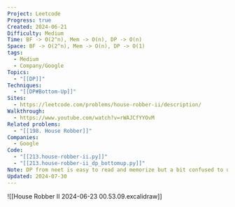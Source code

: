 ```yaml
---
Project: Leetcode
Progress: true
Created: 2024-06-21
Difficulty: Medium
Time: BF -> O(2^n), Mem -> O(n), DP -> O(n)
Space: BF -> O(2^n), Mem -> O(n), DP -> O(1)
tags:
  - Medium
  - Company/Google
Topics:
  - "[[DP]]"
Techniques:
  - "[[DP#Bottom-Up]]"
Sites:
  - https://leetcode.com/problems/house-robber-ii/description/
Walkthrough:
  - https://www.youtube.com/watch?v=rWAJCfYYOvM
Related problems:
  - "[[198. House Robber]]"
Companies:
  - Google
Code:
  - "[[213.house-robber-ii.py]]"
  - "[[213.house-robber-ii_dp_bottomup.py]]"
Note: DP from neet is easy to read and memorize but a bit confused to understand the concept (why it looks like Greedy?)
Updated: 2024-07-30
---
```


![[House Robber II 2024-06-23 00.53.09.excalidraw]]

